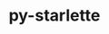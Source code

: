 ---
title: "py-starlette"
layout: cache
categories: [package, develop-2023-09-10]
meta: {"versions": ["0.22.0", "0.27.0"], "compilers": ["apple-clang@=14.0.0", "gcc@=11.3.0"], "oss": ["ubuntu22.04", "ventura"], "platforms": ["darwin", "linux"], "targets": ["aarch64", "x86_64_v3"], "stacks": ["ml-darwin-aarch64-mps", "ml-linux-x86_64-cpu", "ml-linux-x86_64-cuda", "root"], "num_specs": 4, "num_specs_by_stack": {"ml-darwin-aarch64-mps": 2, "root": 4, "ml-linux-x86_64-cpu": 2, "ml-linux-x86_64-cuda": 2}}
spec_details: [{"hash": "vd34hx7cmfmw2addfexbzro6pdklu5ht", "compiler": "apple-clang@=14.0.0", "versions": ["0.22.0"], "os": "ventura", "platform": "darwin", "target": "aarch64", "variants": ["build_system=python_pip"], "stacks": ["ml-darwin-aarch64-mps", "root"], "size": "-", "tarball": "https://binaries.spack.io/releases/develop-2023-09-10/build_cache/darwin-ventura-aarch64/apple-clang-14.0.0/py-starlette-0.22.0/darwin-ventura-aarch64-apple-clang-14.0.0-py-starlette-0.22.0-vd34hx7cmfmw2addfexbzro6pdklu5ht.spack"}, {"hash": "i4jbcqulv75qsmnhf4oztxlxso3ztd2m", "compiler": "apple-clang@=14.0.0", "versions": ["0.27.0"], "os": "ventura", "platform": "darwin", "target": "aarch64", "variants": ["build_system=python_pip"], "stacks": ["ml-darwin-aarch64-mps", "root"], "size": "-", "tarball": "https://binaries.spack.io/releases/develop-2023-09-10/build_cache/darwin-ventura-aarch64/apple-clang-14.0.0/py-starlette-0.27.0/darwin-ventura-aarch64-apple-clang-14.0.0-py-starlette-0.27.0-i4jbcqulv75qsmnhf4oztxlxso3ztd2m.spack"}, {"hash": "pqkb5lyjpzvajzlm3r6dptult6arlcvr", "compiler": "gcc@=11.3.0", "versions": ["0.22.0"], "os": "ubuntu22.04", "platform": "linux", "target": "x86_64_v3", "variants": ["build_system=python_pip"], "stacks": ["ml-linux-x86_64-cpu", "ml-linux-x86_64-cuda", "root"], "size": "-", "tarball": "https://binaries.spack.io/releases/develop-2023-09-10/build_cache/linux-ubuntu22.04-x86_64_v3/gcc-11.3.0/py-starlette-0.22.0/linux-ubuntu22.04-x86_64_v3-gcc-11.3.0-py-starlette-0.22.0-pqkb5lyjpzvajzlm3r6dptult6arlcvr.spack"}, {"hash": "y7ltni324ybzokt23o5sfrgqcc3e5nmz", "compiler": "gcc@=11.3.0", "versions": ["0.27.0"], "os": "ubuntu22.04", "platform": "linux", "target": "x86_64_v3", "variants": ["build_system=python_pip"], "stacks": ["ml-linux-x86_64-cpu", "ml-linux-x86_64-cuda", "root"], "size": "-", "tarball": "https://binaries.spack.io/releases/develop-2023-09-10/build_cache/linux-ubuntu22.04-x86_64_v3/gcc-11.3.0/py-starlette-0.27.0/linux-ubuntu22.04-x86_64_v3-gcc-11.3.0-py-starlette-0.27.0-y7ltni324ybzokt23o5sfrgqcc3e5nmz.spack"}]
---